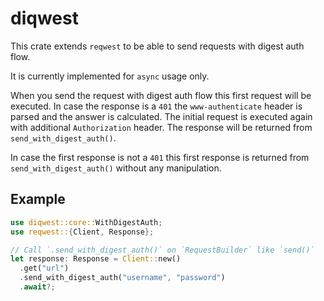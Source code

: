# diqwest

This crate extends `reqwest` to be able to send requests with digest auth flow.

It is currently implemented for `async` usage only.

When you send the request with digest auth flow this first request will be executed. In case the response is a `401` the `www-authenticate` header is parsed and the answer is calculated. The initial request is executed again with additional `Authorization` header. The response will be returned from `send_with_digest_auth()`.

In case the first response is not a `401` this first response is returned from `send_with_digest_auth()` without any manipulation.

## Example
```rust
use diqwest::core::WithDigestAuth;
use reqwest::{Client, Response};

// Call `.send_with_digest_auth()` on `RequestBuilder` like `send()`
let response: Response = Client::new()
  .get("url")
  .send_with_digest_auth("username", "password")
  .await?;
```
